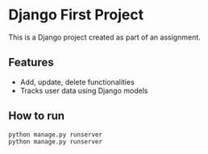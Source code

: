 # Django First Project

This is a Django project created as part of an assignment.

## Features
- Add, update, delete functionalities
- Tracks user data using Django models

## How to run
```bash
python manage.py runserver
python manage.py runserver

